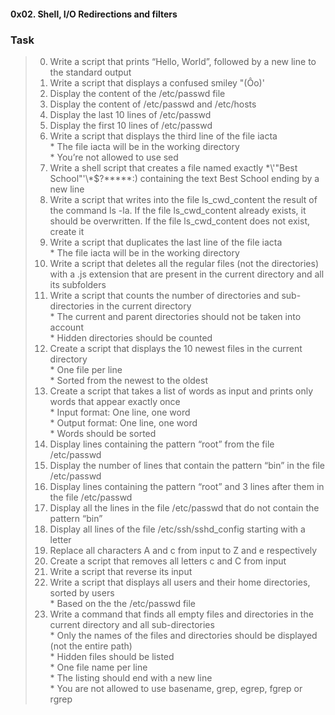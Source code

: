 #### 0x02. Shell, I/O Redirections and filters
### Task    
> 0. Write a script that prints “Hello, World”, followed by a new line to the standard output   
> 1. Write a script that displays a confused smiley "(Ôo)'   
> 2. Display the content of the /etc/passwd file   
> 3. Display the content of /etc/passwd and /etc/hosts  
> 4. Display the last 10 lines of /etc/passwd   
> 5. Display the first 10 lines of /etc/passwd   
> 6. Write a script that displays the third line of the file iacta   
	* The file iacta will be in the working directory   
	* You’re not allowed to use sed  
> 7. Write a shell script that creates a file named exactly \*\\'"Best School"\'\\*$\?\*\*\*\*\*:) containing the text Best School ending by a new line   
> 8. Write a script that writes into the file ls_cwd_content the result of the command ls -la. If the file ls_cwd_content already exists, it should be overwritten. If the file ls_cwd_content does not exist, create it  
> 9. Write a script that duplicates the last line of the file iacta   
	* The file iacta will be in the working directory    
> 10. Write a script that deletes all the regular files (not the directories) with a .js extension that are present in the current directory and all its subfolders  
> 11. Write a script that counts the number of directories and sub-directories in the current directory   
	* The current and parent directories should not be taken into account   
	* Hidden directories should be counted    
> 12. Create a script that displays the 10 newest files in the current directory   
	* One file per line   
	* Sorted from the newest to the oldest   
> 13. Create a script that takes a list of words as input and prints only words that appear exactly once   
	* Input format: One line, one word   
	* Output format: One line, one word   
	* Words should be sorted  
> 14. Display lines containing the pattern “root” from the file /etc/passwd  
> 15. Display the number of lines that contain the pattern “bin” in the file /etc/passwd  
> 16. Display lines containing the pattern “root” and 3 lines after them in the file /etc/passwd  
> 17. Display all the lines in the file /etc/passwd that do not contain the pattern “bin”         
> 18. Display all lines of the file /etc/ssh/sshd_config starting with a letter  
> 19. Replace all characters A and c from input to Z and e respectively     
> 20. Create a script that removes all letters c and C from input  
> 21. Write a script that reverse its input  
> 22. Write a script that displays all users and their home directories, sorted by users   
	* Based on the the /etc/passwd file  
> 23. Write a command that finds all empty files and directories in the current directory and all sub-directories   
	* Only the names of the files and directories should be displayed (not the entire path)   
	* Hidden files should be listed   
	* One file name per line   
	* The listing should end with a new line   
	* You are not allowed to use basename, grep, egrep, fgrep or rgrep       
